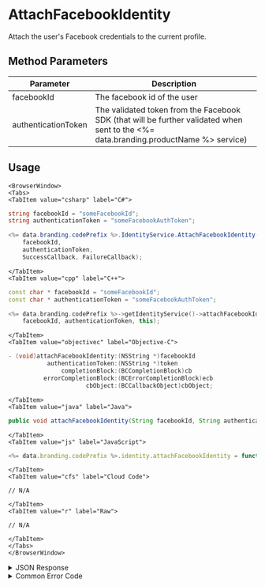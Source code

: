 # AttachFacebookIdentity

Attach the user's Facebook credentials to the current profile.



<PartialServop service_name="identity" operation_name="ATTACH" />

## Method Parameters
Parameter | Description
--------- | -----------
facebookId | The facebook id of the user
authenticationToken | The validated token from the Facebook SDK (that will be further validated when sent to the <%= data.branding.productName %> service)

## Usage

```mdx-code-block
<BrowserWindow>
<Tabs>
<TabItem value="csharp" label="C#">
```

```csharp
string facebookId = "someFacebookId";
string authenticationToken = "someFacebookAuthToken";

<%= data.branding.codePrefix %>.IdentityService.AttachFacebookIdentity(
    facebookId,
    authenticationToken,
    SuccessCallback, FailureCallback);
```

```mdx-code-block
</TabItem>
<TabItem value="cpp" label="C++">
```

```cpp
const char * facebookId = "someFacebookId";
const char * authenticationToken = "someFacebookAuthToken";

<%= data.branding.codePrefix %>->getIdentityService()->attachFacebookIdentity(
    facebookId, authenticationToken, this);
```

```mdx-code-block
</TabItem>
<TabItem value="objectivec" label="Objective-C">
```

```objectivec
- (void)attachFacebookIdentity:(NSString *)facebookId
           authenticationToken:(NSString *)token
               completionBlock:(BCCompletionBlock)cb
          errorCompletionBlock:(BCErrorCompletionBlock)ecb
                      cbObject:(BCCallbackObject)cbObject;
```

```mdx-code-block
</TabItem>
<TabItem value="java" label="Java">
```

```java
public void attachFacebookIdentity(String facebookId, String authenticationToken, IServerCallback callback)
```

```mdx-code-block
</TabItem>
<TabItem value="js" label="JavaScript">
```

```javascript
<%= data.branding.codePrefix %>.identity.attachFacebookIdentity = function(facebookId, authenticationToken, callback)
```

```mdx-code-block
</TabItem>
<TabItem value="cfs" label="Cloud Code">
```

```cfscript
// N/A
```

```mdx-code-block
</TabItem>
<TabItem value="r" label="Raw">
```

```cfscript
// N/A
```

```mdx-code-block
</TabItem>
</Tabs>
</BrowserWindow>
```

<details>
<summary>JSON Response</summary>

```json
{
    "status" : 200,
    "data" : null
}
```
</details>

<details>
<summary>Common Error Code</summary>

### Status Codes
Code | Name | Description
---- | ---- | -----------
40211 | DUPLICATE_IDENTITY_TYPE | Returned when trying to attach an identity type that already exists for that profile. For instance you can have only one Facebook identity for a profile.
40212 | MERGE_PROFILES | Returned when trying to attach an identity type that would result in two profiles being merged into one (for instance an anonymous account and a Facebook account).

</details>


